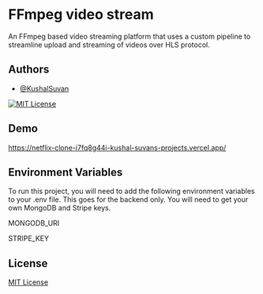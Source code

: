 
# FFmpeg video stream

An FFmpeg based video streaming platform that uses a custom pipeline to streamline upload and streaming of videos over HLS protocol. 




## Authors

- [@KushalSuvan](https://www.github.com/KushalSuvan)




[![MIT License](https://img.shields.io/badge/License-MIT-green.svg)](https://choosealicense.com/licenses/mit/)


## Demo

https://netflix-clone-i7fq8g44i-kushal-suvans-projects.vercel.app/


## Environment Variables

To run this project, you will need to add the following environment variables to your .env file.
This goes for the backend only. You will need to get your own MongoDB and Stripe keys.



MONGODB_URI

STRIPE_KEY


## License

[MIT License](https://choosealicense.com/licenses/mit/)

